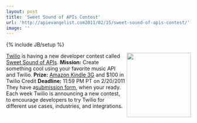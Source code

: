 ```yaml
---
layout: post
title: 'Sweet Sound of APIs Contest'
url: 'http://apievangelist.com2011/02/15/sweet-sound-of-apis-contest/'
image: ''
---
```

{% include JB/setup %}
<a href="http://blog.twilio.com/2011/02/new-developer-contest-the-sweet-sound-of-apis.html" target="_blank"><img src="http://kinlane-productions.s3.amazonaws.com/api-evangelist/music-note.png"  width="175" align="right" /></a><a href="http://www.twilio.com" target="_blank">Twilio</a> is having a new developer contest called <a href="http://blog.twilio.com/2011/02/new-developer-contest-the-sweet-sound-of-apis.html" target="_blank">Sweet Sound of APIs</a>.
<strong>Mission:</strong> Create something cool using your favorite music API and Twilio.
<strong>Prize:</strong> <a href="http://www.amazon.com/Kindle-Wireless-Reader-3G-Wifi-Graphite/dp/B002FQJT3Q/ref=amb_link_353646102_3?pf_rd_m=ATVPDKIKX0DER&amp;pf_rd_s=hero-quick-promo&amp;pf_rd_r=1XH08N7D4HTQ3B4WBAKV&amp;pf_rd_t=201&amp;pf_rd_p=1277318242&amp;pf_rd_i=B003DZ165W" target="_self">Amazon Kindle 3G</a> and $100 in Twilio Credit
<strong>Deadline:</strong> 11:59 PM PT on 2/20/2011
They have a<a href="http://contests.twilio.com/submit-your-twilio-project.html" target="_blank">submission form</a>, when your ready.
Each week Twilio is announcing a new contest, to encourage developers to try Twilio for different use cases, industries, and integrations.
